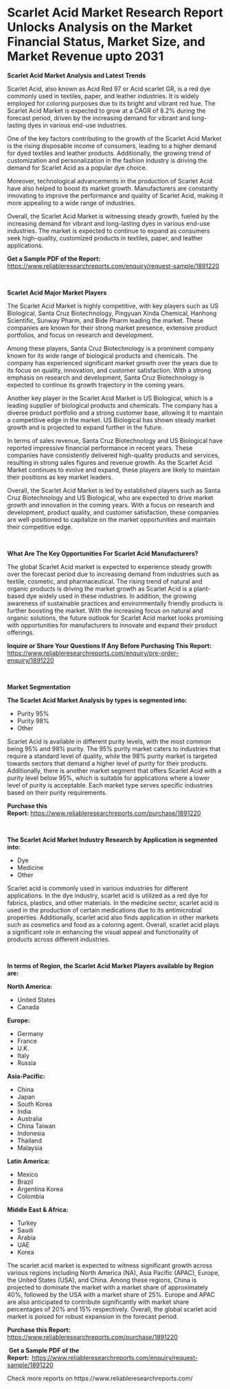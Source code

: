 <p><h1>Scarlet Acid Market Research Report Unlocks Analysis on the Market Financial Status, Market Size, and Market Revenue upto 2031</h1></p><p><strong>Scarlet Acid Market Analysis and Latest Trends</strong></p>
<p><p>Scarlet Acid, also known as Acid Red 97 or Acid scarlet GR, is a red dye commonly used in textiles, paper, and leather industries. It is widely employed for coloring purposes due to its bright and vibrant red hue. The Scarlet Acid Market is expected to grow at a CAGR of 8.2% during the forecast period, driven by the increasing demand for vibrant and long-lasting dyes in various end-use industries.</p><p>One of the key factors contributing to the growth of the Scarlet Acid Market is the rising disposable income of consumers, leading to a higher demand for dyed textiles and leather products. Additionally, the growing trend of customization and personalization in the fashion industry is driving the demand for Scarlet Acid as a popular dye choice.</p><p>Moreover, technological advancements in the production of Scarlet Acid have also helped to boost its market growth. Manufacturers are constantly innovating to improve the performance and quality of Scarlet Acid, making it more appealing to a wide range of industries.</p><p>Overall, the Scarlet Acid Market is witnessing steady growth, fueled by the increasing demand for vibrant and long-lasting dyes in various end-use industries. The market is expected to continue to expand as consumers seek high-quality, customized products in textiles, paper, and leather applications.</p></p>
<p><strong>Get a Sample PDF of the Report:&nbsp;</strong> <a href="https://www.reliableresearchreports.com/enquiry/request-sample/1891220">https://www.reliableresearchreports.com/enquiry/request-sample/1891220</a></p>
<p>&nbsp;</p>
<p><strong>Scarlet Acid Major Market Players</strong></p>
<p><p>The Scarlet Acid Market is highly competitive, with key players such as US Biological, Santa Cruz Biotechnology, Pingyuan Xinda Chemical, Hanhong Scientific, Sunway Pharm, and Bide Pharm leading the market. These companies are known for their strong market presence, extensive product portfolios, and focus on research and development.</p><p>Among these players, Santa Cruz Biotechnology is a prominent company known for its wide range of biological products and chemicals. The company has experienced significant market growth over the years due to its focus on quality, innovation, and customer satisfaction. With a strong emphasis on research and development, Santa Cruz Biotechnology is expected to continue its growth trajectory in the coming years.</p><p>Another key player in the Scarlet Acid Market is US Biological, which is a leading supplier of biological products and chemicals. The company has a diverse product portfolio and a strong customer base, allowing it to maintain a competitive edge in the market. US Biological has shown steady market growth and is projected to expand further in the future.</p><p>In terms of sales revenue, Santa Cruz Biotechnology and US Biological have reported impressive financial performance in recent years. These companies have consistently delivered high-quality products and services, resulting in strong sales figures and revenue growth. As the Scarlet Acid Market continues to evolve and expand, these players are likely to maintain their positions as key market leaders.</p><p>Overall, the Scarlet Acid Market is led by established players such as Santa Cruz Biotechnology and US Biological, who are expected to drive market growth and innovation in the coming years. With a focus on research and development, product quality, and customer satisfaction, these companies are well-positioned to capitalize on the market opportunities and maintain their competitive edge.</p></p>
<p>&nbsp;</p>
<p><strong>What Are The Key Opportunities For Scarlet Acid Manufacturers?</strong></p>
<p><p>The global Scarlet Acid market is expected to experience steady growth over the forecast period due to increasing demand from industries such as textile, cosmetic, and pharmaceutical. The rising trend of natural and organic products is driving the market growth as Scarlet Acid is a plant-based dye widely used in these industries. In addition, the growing awareness of sustainable practices and environmentally friendly products is further boosting the market. With the increasing focus on natural and organic solutions, the future outlook for Scarlet Acid market looks promising with opportunities for manufacturers to innovate and expand their product offerings.</p></p>
<p><strong>Inquire or Share Your Questions If Any Before Purchasing This Report:</strong> <a href="https://www.reliableresearchreports.com/enquiry/pre-order-enquiry/1891220">https://www.reliableresearchreports.com/enquiry/pre-order-enquiry/1891220</a></p>
<p>&nbsp;</p>
<p><strong>Market Segmentation</strong></p>
<p><strong>The Scarlet Acid Market Analysis by types is segmented into:</strong></p>
<p><ul><li>Purity 95%</li><li>Purity 98%</li><li>Other</li></ul></p>
<p><p>Scarlet Acid is available in different purity levels, with the most common being 95% and 98% purity. The 95% purity market caters to industries that require a standard level of quality, while the 98% purity market is targeted towards sectors that demand a higher level of purity for their products. Additionally, there is another market segment that offers Scarlet Acid with a purity level below 95%, which is suitable for applications where a lower level of purity is acceptable. Each market type serves specific industries based on their purity requirements.</p></p>
<p><strong>Purchase this Report:&nbsp;</strong><a href="https://www.reliableresearchreports.com/purchase/1891220">https://www.reliableresearchreports.com/purchase/1891220</a></p>
<p>&nbsp;</p>
<p><strong>The Scarlet Acid Market Industry Research by Application is segmented into:</strong></p>
<p><ul><li>Dye</li><li>Medicine</li><li>Other</li></ul></p>
<p><p>Scarlet acid is commonly used in various industries for different applications. In the dye industry, scarlet acid is utilized as a red dye for fabrics, plastics, and other materials. In the medicine sector, scarlet acid is used in the production of certain medications due to its antimicrobial properties. Additionally, scarlet acid also finds application in other markets such as cosmetics and food as a coloring agent. Overall, scarlet acid plays a significant role in enhancing the visual appeal and functionality of products across different industries.</p></p>
<p>&nbsp;</p>
<p><strong>In terms of Region, the Scarlet Acid Market Players available by Region are:</strong></p>
<p>
    <p> <strong> North America: </strong>
        <ul>
            <li>United States</li>
            <li>Canada</li>
        </ul>
        </p> 
    <p> <strong> Europe: </strong>
        <ul>
            <li>Germany</li>
            <li>France</li>
            <li>U.K.</li>
            <li>Italy</li>
            <li>Russia</li>
        </ul>
        </p> 
    <p> <strong> Asia-Pacific: </strong>
        <ul>
            <li>China</li>
            <li>Japan</li>
            <li>South Korea</li>
            <li>India</li>
            <li>Australia</li>
            <li>China Taiwan</li>
            <li>Indonesia</li>
            <li>Thailand</li>
            <li>Malaysia</li>
        </ul>
        </p> 
    <p> <strong> Latin America: </strong>
        <ul>
            <li>Mexico</li>
            <li>Brazil</li>
            <li>Argentina Korea</li>
            <li>Colombia</li>
        </ul>
        </p> 
    <p> <strong> Middle East & Africa: </strong>
        <ul>
            <li>Turkey</li>
            <li>Saudi</li>
            <li>Arabia</li>
            <li>UAE</li>
            <li>Korea</li>
        </ul>
    </p>
    </p>
<p><p>The scarlet acid market is expected to witness significant growth across various regions including North America (NA), Asia Pacific (APAC), Europe, the United States (USA), and China. Among these regions, China is projected to dominate the market with a market share of approximately 40%, followed by the USA with a market share of 25%. Europe and APAC are also anticipated to contribute significantly with market share percentages of 20% and 15% respectively. Overall, the global scarlet acid market is poised for robust expansion in the forecast period.</p></p>
<p><strong>Purchase this Report: </strong><a href="https://www.reliableresearchreports.com/purchase/1891220">https://www.reliableresearchreports.com/purchase/1891220</a></p>
<p>&nbsp;<strong>Get a Sample PDF of the Report:&nbsp;&nbsp;</strong><a href="https://www.reliableresearchreports.com/enquiry/request-sample/1891220">https://www.reliableresearchreports.com/enquiry/request-sample/1891220</a></p>
<p><strong></strong></p>
<p>Check more reports on https://www.reliableresearchreports.com/</p>